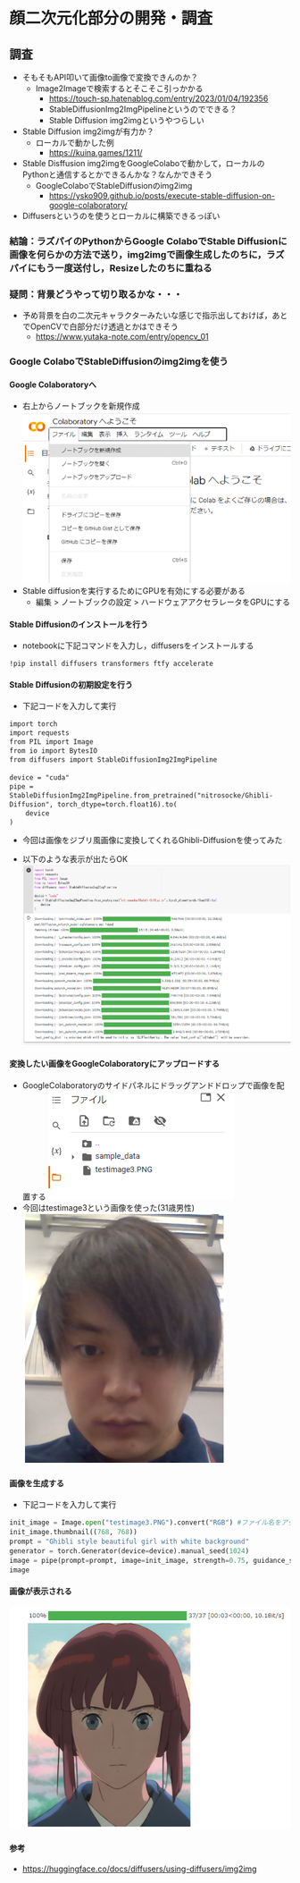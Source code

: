 # 顔二次元化部分の開発・調査
## 調査
- そもそもAPI叩いて画像to画像で変換できんのか？
  - Image2Imageで検索するとそこそこ引っかかる
    - https://touch-sp.hatenablog.com/entry/2023/01/04/192356
    - StableDiffusionImg2ImgPipelineというのでできる？
    - Stable Diffusion img2imgというやつらしい
- Stable Diffusion img2imgが有力か？
  - ローカルで動かした例
    - https://kuina.games/1211/
- Stable Disffusion img2imgをGoogleColaboで動かして，ローカルのPythonと通信するとかできるんかな？なんかできそう
  - GoogleColaboでStableDiffusionのimg2img
    - https://ysko909.github.io/posts/execute-stable-diffusion-on-google-colaboratory/
- Diffusersというのを使うとローカルに構築できるっぽい

### 結論：ラズパイのPythonからGoogle ColaboでStable Diffusionに画像を何らかの方法で送り，img2imgで画像生成したのちに，ラズパイにもう一度送付し，Resizeしたのちに重ねる

### 疑問：背景どうやって切り取るかな・・・
- 予め背景を白の二次元キャラクターみたいな感じで指示出しておけば，あとでOpenCVで白部分だけ透過とかはできそう
  - https://www.yutaka-note.com/entry/opencv_01


### Google ColaboでStableDiffusionのimg2imgを使う
#### Google Colaboratoryへ
- 右上からノートブックを新規作成
![](20230628191552.png)
- Stable diffusionを実行するためにGPUを有効にする必要がある
  - 編集 > ノートブックの設定 > ハードウェアアクセラレータをGPUにする

#### Stable Diffusionのインストールを行う
- notebookに下記コマンドを入力し，diffusersをインストールする
```
!pip install diffusers transformers ftfy accelerate
```
#### Stable Diffusionの初期設定を行う

- 下記コードを入力して実行
```
import torch
import requests
from PIL import Image
from io import BytesIO
from diffusers import StableDiffusionImg2ImgPipeline

device = "cuda"
pipe = StableDiffusionImg2ImgPipeline.from_pretrained("nitrosocke/Ghibli-Diffusion", torch_dtype=torch.float16).to(
    device
)
```
- 今回は画像をジブリ風画像に変換してくれるGhibli-Diffusionを使ってみた

- 以下のような表示が出たらOK
![](20230701181943.png)

#### 変換したい画像をGoogleColaboratoryにアップロードする
- GoogleColaboratoryのサイドパネルにドラッグアンドドロップで画像を配置する
![](20230701182239.png)
- 今回はtestimage3という画像を使った(31歳男性)
![](20230701182112.png)

#### 画像を生成する
- 下記コードを入力して実行
```python
init_image = Image.open("testimage3.PNG").convert("RGB") #ファイル名をアップロードした画像の名前に変える
init_image.thumbnail((768, 768))
prompt = "Ghibli style beautiful girl with white background"
generator = torch.Generator(device=device).manual_seed(1024)
image = pipe(prompt=prompt, image=init_image, strength=0.75, guidance_scale=7.5, generator=generator).images[0]
image
```
#### 画像が表示される
![](20230701182635.png)

#### 参考
- https://huggingface.co/docs/diffusers/using-diffusers/img2img

